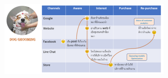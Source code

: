 
![dog_gromming](https://github.com/sukitpom/BADS7105/blob/master/Homework%2004%20-%20Customer%20journey/Dog_gromming.png)
